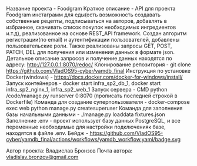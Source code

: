 Название проекта - Foodgram 
Краткое описание - API для проекта Foodgram инстаграмм для еды(есть возможность создавать собственные рецепты, подписываться на авторов, добавлять в избранное, скачивать список покупок необходимых ингредиентов и.т.д), реализованное на основе REST_API framework. 
Создан алгоритм регистрации(по email) и аутентификации пользователей, добавлены пользовательские роли. Также реализованы запросы GET, POST, PATCH, DEL для получения или изменения данных в формате json. 
Детальное описание запросов и получение данных находятся по адресу: http://127.0.0.1:8070/redoc/ 
Клонирование репозитория - git clone https://github.com/VladOS95-cyber/yamdb_final 
Инструкция по установке Docker(windows) - https://docs.docker.com/docker-for-windows/install/ 
Запуск контейнеров - docker start infra_sp2_db_1, docker start infra_sp2_nginx_1, infra_sp2_web_1 Запуск сервера - CMD python /code/manage.py runserver 0:8070 (прописать последней строкой в Dockerfile) 
Команда для создание суперпользователя - docker-compose exec web python manage.py createsuperuser 
Команда для заполнения базы начальными данными - ./manage.py loaddata fixtures.json 
Заполнение .env - проект использует базу данных PostgreSQL, и все переменные необходимые для настройки подключенияк базе, находятся в файле .env. 
Бейдж - https://github.com/VladOS95-cyber/yamdb_final/actions/workflows/yamdb_workflow.yaml/badge.svg

Автор проекта: Владислав Бронзов Почта автора: vladislav.bronzov@gmail.com
